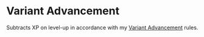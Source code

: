 # Variant Advancement

Subtracts XP on level-up in accordance with my [Variant Advancement](https://docs.google.com/document/d/1lUZlgGjA_3Hx9WGW5j50aAHCNABoLnnClmtuxIjg2gc/edit) rules.
